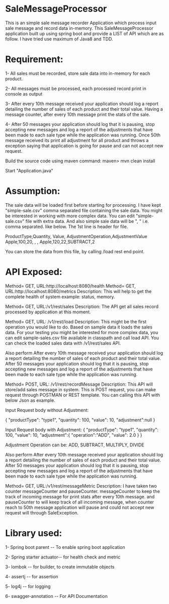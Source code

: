# SaleMessageProcessor

This is an simple sale message recorder Application which process input sale message and record data in-memory.
This SaleMessageProcessor application built up using spring boot and provide a LIST of API which are as follow. I have tried use maximum of Java8 and TDD.

# Requirement:

1- All sales must be recorded, store sale data into in-memory for each product.

2- All messages must be processed, each processed record print in console as output

3- After every 10th message received your application should log a report detailing the number of sales of each product and their total value. Having a message counter, after every 10th message print the stats of the sale.

4- After 50 messages your application should log that it is pausing, stop accepting new messages and log a report of the adjustments
that have been made to each sale type while the application was running. Once 50th message received its print all adjustment for all product and throws a exception saying that application is going for pause and can not accept new request.

Build the source code using maven command: maven> mvn clean install

Start "Application.java"

# Assumption:

The sale data will be loaded first before starting for processing.  I have kept "simple-sale.csv" comma separated file containing the sale data.
You might be interested in working with more complex data. You can edit "simple-sale.csv" file with extra data.
And also simple sale data will be ", " i.e. comma separated. like below. The 1st line is header for file.

ProductType,Quantity, Value, AdjustmentOperation,AdjustmentValue
Apple,100,20, , ,
Apple,120,22,SUBTRACT,2

You can store the data from this file, by calling /load rest end point.

# API Exposed:

Method= GET, URL:http://localhost:8080/health
Method= GET, URL:http://localhost:8080/metrics
Description: This will help to get the complete health of system example: status, memory.

Method= GET, URL:/v1/rest/sales
Description: The API get all sales record processed by application at this moment.

Method= GET, URL: /v1/rest/load
Description: This might be the first operation you would like to do. Based on sample data it loads the sales data.
For your testing you might be interested for more complex data, you can edit sample-sales.csv file available in classpath and call load API.
You can check the loaded sales data with /v1/rest/sales API.

Also perform After every 10th message received your application should log a report detailing the number of sales of each product and their total value.
After 50 messages your application should log that it is pausing, stop accepting new messages and log a report of the adjustments
that have been made to each sale type while the application was running.

Method= POST, URL: /v1/rest/recordMessage
Description: This API will store/add sales message in system. This is POST request, you can make request through POSTMAN or REST template.
You can calling this API with below Json as example.

Input Request body without Adjustment:

{
    "productType": "type1",
    "quantity": 100,
    "value": 10,
    "adjustment":null
}

Input Request body with Adjustment:
{
    "productType": "type1",
    "quantity": 100,
    "value": 10,
    "adjustment":{
        "operation":"ADD",
        "value": 2.0
        }
}

Adjustment Operation can be: ADD, SUBTRACT, MULTIPLY, DIVIDE

Also perform After every 10th message received your application should log a report detailing the number of sales of each product and their total value.
After 50 messages your application should log that it is pausing, stop accepting new messages and log a report of the adjustments
that have been made to each sale type while the application was running.

Method= GET, URL:/v1/rest/messageMetric
Description: I have taken two counter messageCounter and pauseCounter. messageCounter to keep the track of incoming message for print stats after every 10th message.
and pauseCounter to will keep track of all incoming message, when counter reach to 50th message application will pause and could not accept new
request will through SaleException.

# Library used:

1- Spring boot parent -- To enable spring boot application

2- Spring starter actuator-- for health check and metric

3- lombok -- for builder, to create immutable objects

4- assertj -- for assertion

5- log4j -- for logging

6- swagger-annotation -- For API Documentation



